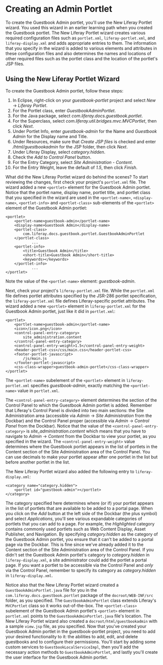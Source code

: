 # Creating an Admin Portlet

To create the Guestbook Admin portlet, you'll use the New Liferay Portlet
wizard. You used this wizard in an earlier learning path when you created the
Guestbook portlet. The New Liferay Portlet wizard creates various required
configuration files such as `portlet.xml`, `liferay-portlet.xml`, and
`liferay-display.xml` and adds appropriate entries to them. The information that
you specify in the wizard is added to various elements and attributes in these
configuration files and also determines the names and locations of other
required files such as the portlet class and the location of the portlet's JSP
files.

## Using the New Liferay Portlet Wizard

To create the Guestbook Admin portlet, follow these steps:

1. In Eclipse, right-click on your *guestbook-portlet* project and select *New*
   &rarr; *Liferay Portlet*.
2. For the Portlet class, enter *GuestbookAdminPortlet*.
3. For the Java package, select *com.liferay.docs.guestbook.portlet*.
4. For the Superclass, select *com.liferay.util.bridges.mvc.MVCPortlet*, then
   click *Next*.
5. Under Portlet Info, enter *guestbook-admin* for the Name and *Guestbook
   Admin* for the Display name and Title.
6. Under Resources, make sure that *Create JSP files* is checked and enter
   */html/guestbookadmin* for the JSP folder, then click *Next*.
7. Under Liferay Display, select *category.hidden*.
8. Check the *Add to Control Panel* button.
9. For the Entry Category, select *Site Administration - Content*.
10. For the Entry Weight, leave the default of *1.5*, then click *Finish*.

What did the New Liferay Portlet wizard do behind the scenes? To start
reviewing the changes, first check your project's `portlet.xml` file. The wizard
added a new `<portlet>` element for the Guestbook Admin portlet. Notice that the
portlet name, display name, portlet title, and portlet class that you specified
in the wizard are used in the `<portlet-name>`, `<display-name>`,
`<portlet-info>` and `<portlet-class>` sub-elements of the `<portlet>` element
of the Guestbook Admin portlet:

	<portlet>
		<portlet-name>guestbook-admin</portlet-name>
		<display-name>Guestbook Admin</display-name>
		<portlet-class>
			com.liferay.docs.guestbook.portlet.GuestbookAdminPortlet
		</portlet-class>
                ...
		<portlet-info>
			<title>Guestbook Admin</title>
			<short-title>Guestbook Admin</short-title>
			<keywords></keywords>
		</portlet-info>
                ...
	</portlet>

Note the value of the `<portlet-name>` element: *guestbook-admin*.

Next, check your project's `liferay-portlet.xml` file. While the `portlet.xml`
file defines portlet attributes specified by the JSR-286 portlet specification,
the `liferay-portlet.xml` file defines Liferay-specific portlet attributes.  The
wizard added a new `<portlet>` element in `liferay-portlet.xml` for the
Guestbook Admin portlet, just like it did in `portlet.xml`:

	<portlet>
		<portlet-name>guestbook-admin</portlet-name>
		<icon>/icon.png</icon>
		<control-panel-entry-category>
			site_administration.content
		</control-panel-entry-category>
		<control-panel-entry-weight>1.5</control-panel-entry-weight>
		<header-portlet-css>/css/main.css</header-portlet-css>
		<footer-portlet-javascript>
			/js/main.js
		</footer-portlet-javascript>
		<css-class-wrapper>guestbook-admin-portlet</css-class-wrapper>
	</portlet>

The `<portlet-name>` subelement of the `<portlet>` element in
`liferay-portlet.xml` specifies *guestbook-admin*, exactly matching the
`<portlet-name>` value in `portlet.xml`.

The `<control-panel-entry-category>` element determines the section of the
Control Panel to which the Guestbook Admin portlet is added. Remember that
Liferay's Control Panel is divided into two main sections: the Site
Administration area (accessible via *Admin* &rarr; *Site Administration* from
the Dockbar) and the Control Panel proper (accessible via *Admin* &rarr;
*Control Panel* from the Dockbar). Notice that the value of the
`<control-panel-entry-category>` is *site_administration.content* which means
that you have to navigate to *Admin* &rarr; *Content* from the Dockbar to view
your portlet, as you specified in the wizard. The `<control-panel-entry-weight>`
value determines where the Guestbook portlet appears in the list of portlets in
the Content section of the Site Administration area of the Control Panel. You
can use decimals to make your portlet appear after one portlet in the list but
before another portlet in the list.

The New Liferay Portlet wizard also added the following entry to
`liferay-display.xml`:

    <category name="category.hidden">
        <portlet id="guestbook-admin"></portlet>
    </category>

The category specified here determines where (or if) your portlet appears in the
list of portlets that are available to be added to a portal page. When you click
on the *Add* button at the left side of the Dockbar (the plus symbol) and select
*Applications*, you'll see various expandable categories of portlets that you
can add to a page. For example, the *Highlighted* category contains commonly
used portlets such as Web Content Display, Asset Publisher, and Navigation. By
specifying *category.hidden* as the category of the Guestbook Admin portlet, you
ensure that it can't be added to a portal page via the Dockbar. This is fine
since we've already added it to the Content section of the Site Administration
area of the Control Panel. If you didn't set the Guestbook Admin portlet's
category to *category.hidden* in `liferay-display.xml`, a site administrator
could add the portlet a portal page. If you want a portlet to be accessible via
the Control Panel and *only* via the Control Panel, remember to specify its
category as *category.hidden* in `liferay-display.xml`.

Notice also that the New Liferay Portlet wizard created a
`GuestbookAdminPortlet.java` file for you in the
`com.liferay.docs.guestbook.portlet` package of the `docroot/WEB-INF/src`
folder, as you specified. The `GuestbookAdminPortlet` class extends Liferay's
`MVCPortlet` class so it works out-of-the-box. The `<portlet-class>` subelement
of the Guestbook Admin portlet's `<portlet>` element in `portlet.xml` points to
the `GuestbookAdminPortlet.java` file's location. The New Liferay Portlet wizard
also created a `docroot/html/guestbookadmin` with a sample `view.jsp` file, as
you specified. Now that you've created your Guestbook Admin portlet in the
guestbook-portlet project, you need to add your desired functionality to it: the
abilities to add, edit, and delete guestbooks and to configure their
permissions. You'll start by adding some custom services to
`GuestbookLocalServiceImpl`, then you'll add the necessary action methods to
`GuestbookAdminPortlet`, and lastly you'll create the user interface for the
Guestbook Admin portlet.

